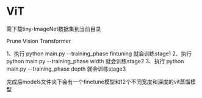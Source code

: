 # ViT
需下载tiny-ImageNet数据集到当前目录

Prune Vision Transformer

1、执行 python main.py --training_phase fintuning  就会训练stage1
2、执行 python main.py --training_phase width  就会训练stage2
3、执行 python main.py --training_phase depth  就会训练stage3

完成后models文件夹下会有一个finetune模型和12个不同宽度和深度的vit蒸馏模型

